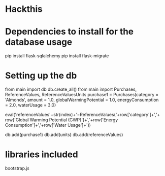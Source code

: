 # Hackthis

# Dependencies to install for the database usage
pip install flask-sqlalchemy
pip install flask-migrate

# Setting up the db
from main import db
db.create_all()
from main import Purchases, ReferenceValues, ReferenceValuesUnits
purchase1 = Purchases(category = 'Almonds', amount = 1.0, globalWarmingPotential = 1.0, energyConsumption = 2.0, waterUsage = 3.0)

eval('referenceValues'+str(index)+'=ReferenceValues('+row['category']+','+row['Global Warming Potential (GWP)']+','+row['Energy Consumption']+','+row['Water Usage']+'))

db.add(purchase1)
db.add(units)
db.add(referenceValues)

# libraries included
bootstrap.js

<script src="https://ajax.googleapis.com/ajax/libs/jquery/3.1.0/jquery.min.js"></script>